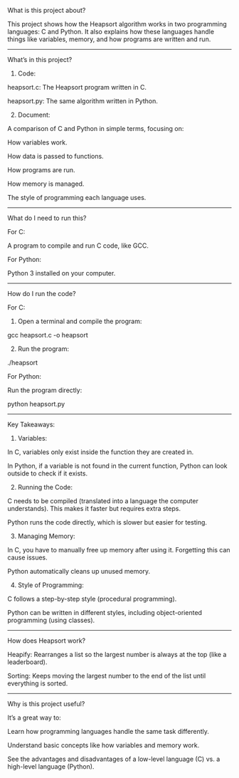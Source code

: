 What is this project about?

This project shows how the Heapsort algorithm works in two programming languages: C and Python. It also explains how these languages handle things like variables, memory, and how programs are written and run.


---

What’s in this project?

1. Code:

heapsort.c: The Heapsort program written in C.

heapsort.py: The same algorithm written in Python.



2. Document:

A comparison of C and Python in simple terms, focusing on:

How variables work.

How data is passed to functions.

How programs are run.

How memory is managed.

The style of programming each language uses.






---

What do I need to run this?

For C:

A program to compile and run C code, like GCC.


For Python:

Python 3 installed on your computer.



---

How do I run the code?

For C:

1. Open a terminal and compile the program:

gcc heapsort.c -o heapsort


2. Run the program:

./heapsort



For Python:

Run the program directly:

python heapsort.py


---

Key Takeaways:

1. Variables:

In C, variables only exist inside the function they are created in.

In Python, if a variable is not found in the current function, Python can look outside to check if it exists.


2. Running the Code:

C needs to be compiled (translated into a language the computer understands). This makes it faster but requires extra steps.

Python runs the code directly, which is slower but easier for testing.


3. Managing Memory:

In C, you have to manually free up memory after using it. Forgetting this can cause issues.

Python automatically cleans up unused memory.


4. Style of Programming:

C follows a step-by-step style (procedural programming).

Python can be written in different styles, including object-oriented programming (using classes).



---

How does Heapsort work?

Heapify: Rearranges a list so the largest number is always at the top (like a leaderboard).

Sorting: Keeps moving the largest number to the end of the list until everything is sorted.



---

Why is this project useful?

It’s a great way to:

Learn how programming languages handle the same task differently.

Understand basic concepts like how variables and memory work.

See the advantages and disadvantages of a low-level language (C) vs. a high-level language (Python).

